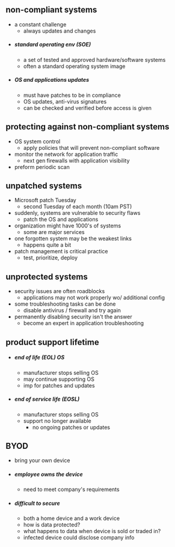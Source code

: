 ## non-compliant systems
- a constant challenge
	- always updates and changes
- ##### standard operating env (SOE)
	- a set of tested and approved hardware/software systems
	- often a standard operating system image
- ##### OS and applications updates
	- must have patches to be in compliance
	- OS updates, anti-virus signatures
	- can be checked and verified before access is given

## protecting against non-compliant systems
- OS system control
	- apply policies that will prevent non-compliant software
- monitor the network for application traffic 
	- next gen firewalls with application visibility
- preform periodic scan

## unpatched systems
- Microsoft patch Tuesday
	- second Tuesday of each month (10am PST)
- suddenly, systems are vulnerable to security flaws
	- patch the OS and applications 
- organization might have 1000's of systems
	- some are major services
- one forgotten system may be the weakest links
	- happens quite a bit
- patch management is critical practice
	- test, prioritize, deploy


## unprotected systems
- security issues are often roadblocks
	- applications may not work properly wo/ additional config 
- some troubleshooting tasks can be done
	- disable antivirus / firewall and try again
- permanently disabling security isn't the answer
	- become an expert in application troubleshooting

## product support lifetime
- ##### end of life (EOL) OS
	- manufacturer stops selling OS
	- may continue supporting OS
	- imp for patches and updates
- ##### end of service life (EOSL)
	- manufacturer stops selling OS
	- support no longer available 
		- no ongoing patches or updates

## BYOD
- bring your own device
- ##### employee owns the device
	- need to meet company's requirements
- ##### difficult to secure
	- both a home device and a work device
	- how is data protected?
	- what happens to data when device is sold or traded in?
	- infected device could disclose company info

## 